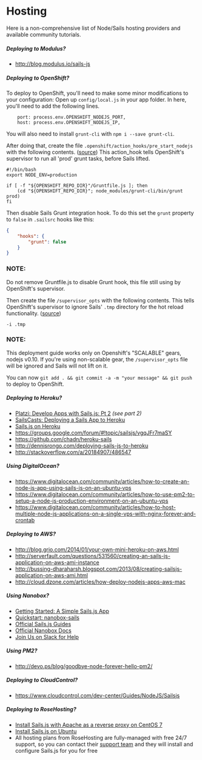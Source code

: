 # Hosting

Here is a non-comprehensive list of Node/Sails hosting providers and available community tutorials.

##### Deploying to Modulus?

+ http://blog.modulus.io/sails-js

##### Deploying to OpenShift?
To deploy to OpenShift, you'll need to make some minor modifications to your configuration:
Open up `config/local.js` in your app folder. In here, you'll need to add the following lines.

```
	port: process.env.OPENSHIFT_NODEJS_PORT,
	host: process.env.OPENSHIFT_NODEJS_IP,
```

You will also need to install `grunt-cli` with `npm i --save grunt-cli`.

After doing that, create the file `.openshift/action_hooks/pre_start_nodejs` with the following contents. ([source](https://gist.github.com/mdunisch/4a56bdf972c2f708ccc6))
This action_hook tells OpenShift's supervisor to run all 'prod' grunt tasks, before Sails lifted.


```
#!/bin/bash
export NODE_ENV=production

if [ -f "${OPENSHIFT_REPO_DIR}"/Gruntfile.js ]; then
    (cd "${OPENSHIFT_REPO_DIR}"; node_modules/grunt-cli/bin/grunt prod)
fi
```
Then disable Sails Grunt integration hook.
To do this set the `grunt` property to `false` in `.sailsrc` hooks like this:

```json
{
    "hooks": {
        "grunt": false
    }
}
```
### NOTE:
Do not remove Gruntfile.js to disable Grunt hook, this file still using by OpenShift's supervisor.


Then create the file `/supervisor_opts` with the following contents. This tells OpenShift's supervisor to ignore Sails' `.tmp` directory for the hot reload functionality. ([source](https://gist.github.com/mdunisch/4a56bdf972c2f708ccc6#comment-1318102))

```
-i .tmp
```
### NOTE:
This deployment guide works only on Openshift's "SCALABLE" gears, nodejs v0.10.
If you're using non-scalable gear, the `/supervisor_opts` file will be ignored and Sails will not lift on it.

You can now `git add . && git commit -a -m "your message" && git push` to deploy to OpenShift.

##### Deploying to Heroku?

+ [Platzi: Develop Apps with Sails.js: Pt 2](https://courses.platzi.com/classes/develop-apps-sails-js/)  _(see part 2)_
+ [SailsCasts: Deploying a Sails App to Heroku](http://irlnathan.github.io/sailscasts/blog/2013/11/05/building-a-sails-application-ep26-deploying-a-sails-app-to-heroku/)
+ [Sails.js on Heroku](http://vort3x.me/sailsjs-heroku/)
+ https://groups.google.com/forum/#!topic/sailsjs/vgqJFr7maSY
+ https://github.com/chadn/heroku-sails
+ http://dennisrongo.com/deploying-sails-js-to-heroku
+ http://stackoverflow.com/a/20184907/486547

##### Using DigitalOcean?

+ https://www.digitalocean.com/community/articles/how-to-create-an-node-js-app-using-sails-js-on-an-ubuntu-vps
+ https://www.digitalocean.com/community/articles/how-to-use-pm2-to-setup-a-node-js-production-environment-on-an-ubuntu-vps
+ https://www.digitalocean.com/community/articles/how-to-host-multiple-node-js-applications-on-a-single-vps-with-nginx-forever-and-crontab


##### Deploying to AWS?

+ http://blog.grio.com/2014/01/your-own-mini-heroku-on-aws.html
+ http://serverfault.com/questions/531560/creating-an-sails-js-application-on-aws-ami-instance
+ http://bussing-dharaharsh.blogspot.com/2013/08/creating-sailsjs-application-on-aws-ami.html
+ http://cloud.dzone.com/articles/how-deploy-nodejs-apps-aws-mac


##### Using Nanobox?

+ [Getting Started: A Simple Sails.js App](https://content.nanobox.io/a-simple-sails-js-example-app/)
+ [Quickstart: nanobox-sails](https://github.com/nanobox-quickstarts/nanobox-sails)
+ [Official Sails.js Guides](https://guides.nanobox.io/nodejs/sails/)
+ [Official Nanobox Docs](https://docs.nanobox.io)
+ [Join Us on Slack for Help](https://slack.nanoapp.io)

##### Using PM2?

+ http://devo.ps/blog/goodbye-node-forever-hello-pm2/


##### Deploying to CloudControl?

+ https://www.cloudcontrol.com/dev-center/Guides/NodeJS/Sailsjs


##### Deploying to RoseHosting?

 + [Install Sails.js with Apache as a reverse proxy on CentOS 7](https://www.rosehosting.com/blog/install-sails-js-with-apache-as-a-reverse-proxy-on-centos-7/)
 + [Install Sails.js on Ubuntu](https://www.rosehosting.com/blog/install-the-sails-js-framework-on-an-ubuntu-vps/)
 + All hosting plans from RoseHosting are fully-managed with free 24/7 support, so you can contact their [support team](https://www.rosehosting.com/support.html) and they will install and configure Sails.js for you for free




<docmeta name="displayName" value="Hosting">
